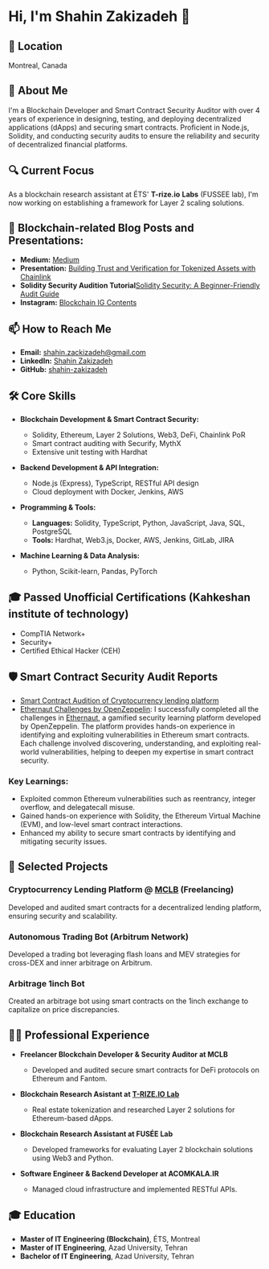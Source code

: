 # Hi, I'm Shahin Zakizadeh 👋

## 📍 Location
Montreal, Canada

## 🚀 About Me
I'm a Blockchain Developer and Smart Contract Security Auditor with over 4 years of experience in designing, testing, and deploying decentralized applications (dApps) and securing smart contracts. Proficient in Node.js, Solidity, and conducting security audits to ensure the reliability and security of decentralized financial platforms.

## 🔍 Current Focus
As a blockchain research assistant at ÉTS' **T-rize.io** **Labs** (FUSSEE lab), I'm now working on establishing a framework for Layer 2 scaling solutions.

## 📝 Blockchain-related Blog Posts and Presentations:
- **Medium:** [Medium](https://medium.com/@itmin3)
- **Presentation:** [Building Trust and Verification for Tokenized Assets with Chainlink](https://www.canva.com/design/DAGEr287Jew/P3No_s7sywuS2lIz9O5zXQ/view?utm_content=DAGEr287Jew&utm_campaign=designshare&utm_medium=link&utm_source=editor)
- **Solidity Security Audition Tutorial**[Solidity Security: A Beginner-Friendly Audit Guide](https://github.com/shahin-zakizadeh/Solidity-Security-Audition-Tutorial)
- **Instagram:** [Blockchain IG Contents](https://www.instagram.com/shahin.zacki)
## 📫 How to Reach Me
- **Email:** [shahin.zackizadeh@gmail.com](mailto:shahin.zackizadeh@gmail.com)
- **LinkedIn:** [Shahin Zakizadeh](https://www.linkedin.com/in/shahin-zakizadeh/)
- **GitHub:** [shahin-zakizadeh](https://github.com/shahin-zakizadeh)

## 🛠 Core Skills
- **Blockchain Development & Smart Contract Security:**
  - Solidity, Ethereum, Layer 2 Solutions, Web3, DeFi, Chainlink PoR
  - Smart contract auditing with Securify, MythX
  - Extensive unit testing with Hardhat

- **Backend Development & API Integration:**
  - Node.js (Express), TypeScript, RESTful API design
  - Cloud deployment with Docker, Jenkins, AWS

- **Programming & Tools:**
  - **Languages:** Solidity, TypeScript, Python, JavaScript, Java, SQL, PostgreSQL
  - **Tools:** Hardhat, Web3.js, Docker, AWS, Jenkins, GitLab, JIRA

- **Machine Learning & Data Analysis:**
  - Python, Scikit-learn, Pandas, PyTorch

## 🎓 Passed Unofficial Certifications (Kahkeshan institute of technology)
- CompTIA Network+
- Security+
- Certified Ethical Hacker (CEH)

## 🛡️ Smart Contract Security Audit Reports
- [Smart Contract Audition of Cryptocurrency lending platform](https://github.com/shahin-zakizadeh/Audit-SmartContracts-CrytpoLending.git)
- [Ethernaut Challenges by OpenZeppelin](https://ethernaut.openzeppelin.com/):
I successfully completed all the challenges in [Ethernaut](https://ethernaut.openzeppelin.com/), a gamified security learning platform developed by OpenZeppelin. The platform provides hands-on experience in identifying and exploiting vulnerabilities in Ethereum smart contracts. Each challenge involved discovering, understanding, and exploiting real-world vulnerabilities, helping to deepen my expertise in smart contract security.

### Key Learnings:
- Exploited common Ethereum vulnerabilities such as reentrancy, integer overflow, and delegatecall misuse.
- Gained hands-on experience with Solidity, the Ethereum Virtual Machine (EVM), and low-level smart contract interactions.
- Enhanced my ability to secure smart contracts by identifying and mitigating security issues.

## 🌟 Selected Projects
### Cryptocurrency Lending Platform @ [MCLB](https://mclb.org/) (Freelancing)
Developed and audited smart contracts for a decentralized lending platform, ensuring security and scalability.

### Autonomous Trading Bot (Arbitrum Network)
Developed a trading bot leveraging flash loans and MEV strategies for cross-DEX and inner arbitrage on Arbitrum.

### Arbitrage 1inch Bot
Created an arbitrage bot using smart contracts on the 1inch exchange to capitalize on price discrepancies.

## 👨‍💻 Professional Experience
- **Freelancer Blockchain Developer & Security Auditor at MCLB**
  - Developed and audited secure smart contracts for DeFi protocols on Ethereum and Fantom.

- **Blockchain Research Asistant at [T-RIZE.IO Lab](t-rize.io)**
  - Real estate tokenization and researched Layer 2 solutions for Ethereum-based dApps.

- **Blockchain Research Assistant at FUSÉE Lab**
  - Developed frameworks for evaluating Layer 2 blockchain solutions using Web3 and Python.

- **Software Engineer & Backend Developer at ACOMKALA.IR**
  - Managed cloud infrastructure and implemented RESTful APIs.

## 🎓 Education
- **Master of IT Engineering (Blockchain)**, ÉTS, Montreal
- **Master of IT Engineering**, Azad University, Tehran
- **Bachelor of IT Engineering**, Azad University, Tehran
